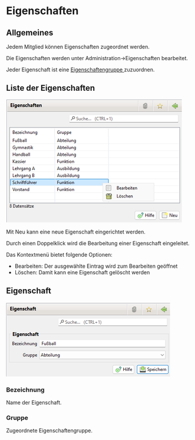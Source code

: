 # Eigenschaften

## Allgemeines

Jedem Mitglied können Eigenschaften zugeordnet werden.

Die Eigenschaften werden unter Administration->Eigenschaften bearbeitet.

Jeder Eigenschaft ist eine [Eigenschaftengruppe ](eigenschaften-gruppen.md)zuzuordnen.

## Liste der Eigenschaften

![](<../../../../v3.1.x/administration/mitglieder/img/Eigenschaften (1).png>)

Mit Neu kann eine neue Eigenschaft eingerichtet werden.

Durch einen Doppelklick wird die Bearbeitung einer Eigenschaft eingeleitet.

Das Kontextmenü bietet folgende Optionen:

* Bearbeiten: Der ausgewählte Eintrag wird zum Bearbeiten geöffnet
* Löschen: Damit kann eine Eigenschaft gelöscht werden

## Eigenschaft

![](<../../../../v3.1.x/administration/mitglieder/img/Eigenschaft (2).png>)

### Bezeichnung

Name der Eigenschaft.

### Gruppe

Zugeordnete Eigenschaftengruppe.
